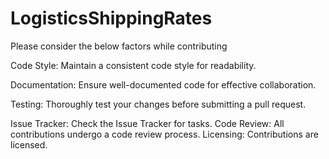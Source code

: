 # LogisticsShippingRates
Please consider the below factors while contributing


Code Style:
Maintain a consistent code style for readability.


Documentation:
Ensure well-documented code for effective collaboration.

Testing:
Thoroughly test your changes before submitting a pull request.


Issue Tracker:
Check the Issue Tracker for tasks.
Code Review:
All contributions undergo a code review process.
Licensing:
Contributions are licensed.

